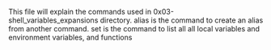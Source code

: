 This file will explain the commands used in 0x03-shell_variables_expansions directory.
alias is the command to create an alias from another command.
set is the command to list all all local variables and environment variables, and functions
